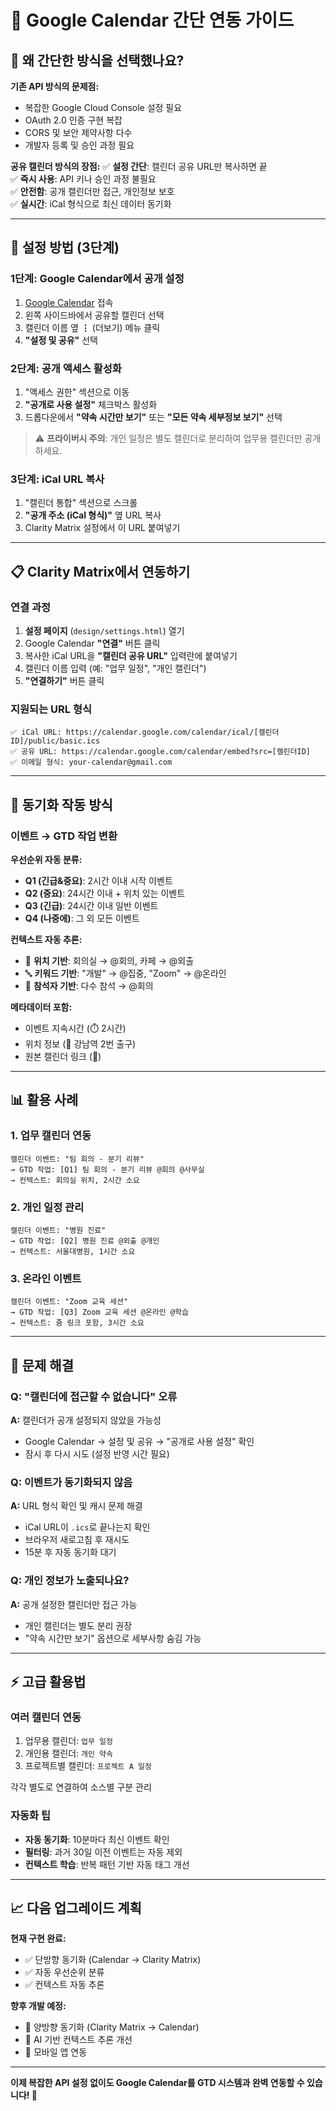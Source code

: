 # 📅 Google Calendar 간단 연동 가이드

## 🎯 왜 간단한 방식을 선택했나요?

**기존 API 방식의 문제점:**
- 복잡한 Google Cloud Console 설정 필요
- OAuth 2.0 인증 구현 복잡
- CORS 및 보안 제약사항 다수
- 개발자 등록 및 승인 과정 필요

**공유 캘린더 방식의 장점:**
✅ **설정 간단**: 캘린더 공유 URL만 복사하면 끝  
✅ **즉시 사용**: API 키나 승인 과정 불필요  
✅ **안전함**: 공개 캘린더만 접근, 개인정보 보호  
✅ **실시간**: iCal 형식으로 최신 데이터 동기화  

---

## 🚀 설정 방법 (3단계)

### 1단계: Google Calendar에서 공개 설정

1. [Google Calendar](https://calendar.google.com) 접속
2. 왼쪽 사이드바에서 공유할 캘린더 선택
3. 캘린더 이름 옆 **⋮** (더보기) 메뉴 클릭
4. **"설정 및 공유"** 선택

### 2단계: 공개 액세스 활성화

1. "액세스 권한" 섹션으로 이동
2. **"공개로 사용 설정"** 체크박스 활성화
3. 드롭다운에서 **"약속 시간만 보기"** 또는 **"모든 약속 세부정보 보기"** 선택

> ⚠️ **프라이버시 주의**: 개인 일정은 별도 캘린더로 분리하여 업무용 캘린더만 공개하세요.

### 3단계: iCal URL 복사

1. "캘린더 통합" 섹션으로 스크롤
2. **"공개 주소 (iCal 형식)"** 옆 URL 복사
3. Clarity Matrix 설정에서 이 URL 붙여넣기

---

## 📋 Clarity Matrix에서 연동하기

### 연결 과정

1. **설정 페이지** (`design/settings.html`) 열기
2. Google Calendar **"연결"** 버튼 클릭
3. 복사한 iCal URL을 **"캘린더 공유 URL"** 입력란에 붙여넣기
4. 캘린더 이름 입력 (예: "업무 일정", "개인 캘린더")
5. **"연결하기"** 버튼 클릭

### 지원되는 URL 형식

```
✅ iCal URL: https://calendar.google.com/calendar/ical/[캘린더ID]/public/basic.ics
✅ 공유 URL: https://calendar.google.com/calendar/embed?src=[캘린더ID]
✅ 이메일 형식: your-calendar@gmail.com
```

---

## 🔄 동기화 작동 방식

### 이벤트 → GTD 작업 변환

**우선순위 자동 분류:**
- **Q1 (긴급&중요)**: 2시간 이내 시작 이벤트
- **Q2 (중요)**: 24시간 이내 + 위치 있는 이벤트
- **Q3 (긴급)**: 24시간 이내 일반 이벤트
- **Q4 (나중에)**: 그 외 모든 이벤트

**컨텍스트 자동 추론:**
- 📍 **위치 기반**: 회의실 → @회의, 카페 → @외출
- 🔤 **키워드 기반**: "개발" → @집중, "Zoom" → @온라인
- 👥 **참석자 기반**: 다수 참석 → @회의

**메타데이터 포함:**
- 이벤트 지속시간 (⏱️ 2시간)
- 위치 정보 (📍 강남역 2번 출구)
- 원본 캘린더 링크 (🔗)

---

## 📊 활용 사례

### 1. 업무 캘린더 연동
```
캘린더 이벤트: "팀 회의 - 분기 리뷰"
→ GTD 작업: [Q1] 팀 회의 - 분기 리뷰 @회의 @사무실
→ 컨텍스트: 회의실 위치, 2시간 소요
```

### 2. 개인 일정 관리
```
캘린더 이벤트: "병원 진료"
→ GTD 작업: [Q2] 병원 진료 @외출 @개인
→ 컨텍스트: 서울대병원, 1시간 소요
```

### 3. 온라인 이벤트
```
캘린더 이벤트: "Zoom 교육 세션"
→ GTD 작업: [Q3] Zoom 교육 세션 @온라인 @학습
→ 컨텍스트: 줌 링크 포함, 3시간 소요
```

---

## 🔧 문제 해결

### Q: "캘린더에 접근할 수 없습니다" 오류
**A:** 캘린더가 공개 설정되지 않았을 가능성
- Google Calendar → 설정 및 공유 → "공개로 사용 설정" 확인
- 잠시 후 다시 시도 (설정 반영 시간 필요)

### Q: 이벤트가 동기화되지 않음
**A:** URL 형식 확인 및 캐시 문제 해결
- iCal URL이 `.ics`로 끝나는지 확인
- 브라우저 새로고침 후 재시도
- 15분 후 자동 동기화 대기

### Q: 개인 정보가 노출되나요?
**A:** 공개 설정한 캘린더만 접근 가능
- 개인 캘린더는 별도 분리 권장
- "약속 시간만 보기" 옵션으로 세부사항 숨김 가능

---

## ⚡ 고급 활용법

### 여러 캘린더 연동
1. 업무용 캘린더: `업무 일정`
2. 개인용 캘린더: `개인 약속`  
3. 프로젝트별 캘린더: `프로젝트 A 일정`

각각 별도로 연결하여 소스별 구분 관리

### 자동화 팁
- **자동 동기화**: 10분마다 최신 이벤트 확인
- **필터링**: 과거 30일 이전 이벤트는 자동 제외
- **컨텍스트 학습**: 반복 패턴 기반 자동 태그 개선

---

## 📈 다음 업그레이드 계획

**현재 구현 완료:**
- ✅ 단방향 동기화 (Calendar → Clarity Matrix)
- ✅ 자동 우선순위 분류
- ✅ 컨텍스트 자동 추론

**향후 개발 예정:**
- 🔄 양방향 동기화 (Clarity Matrix → Calendar)
- 🤖 AI 기반 컨텍스트 추론 개선
- 📱 모바일 앱 연동

---

**이제 복잡한 API 설정 없이도 Google Calendar를 GTD 시스템과 완벽 연동할 수 있습니다! 🎉**